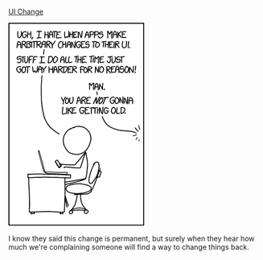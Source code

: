 [UI Change](https://xkcd.com/1770)

![UI Change](./random_comic.png)

I know they said this change is permanent, but surely when they hear how much we're complaining someone will find a way to change things back.

